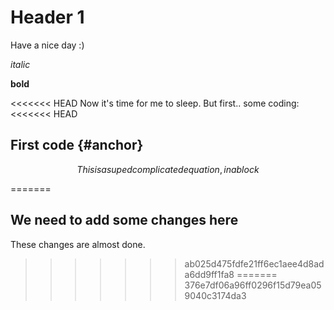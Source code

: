 # Header 1  

Have a nice day :)  

 *italic*

 **bold**
 
<<<<<<< HEAD
 Now it's time for me to sleep. But first.. some coding:
<<<<<<< HEAD
 
## First code {#anchor}  

$$ This is a suped complicated equation, in a block $$  

=======
## We need to add some changes here

These changes are almost done.
 
>>>>>>> ab025d475fdfe21ff6ec1aee4d8ada6dd9ff1fa8
=======
>>>>>>> 376e7df06a96ff0296f15d79ea059040c3174da3
